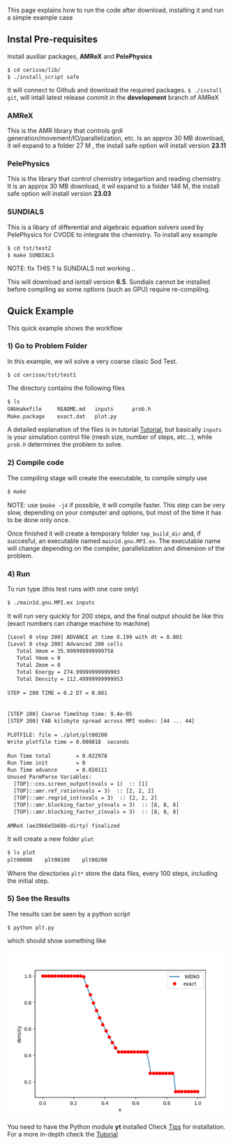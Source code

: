 
This page explains how to run the code after download, installing
it and run a simple example case

## Instal Pre-requisites

Install auxiliar packages, **AMReX** and **PelePhysics**

```
$ cd cerisse/lib/
$ ./install_script safe
```
It will connect to Github and download the required packages.
`$ ./install git`, will intall latest release commit in the **development** branch
of AMReX

### AMReX

This is the AMR library that controls grdi generation/movement/IO/parallelization, etc.
Is an approx 30 MB download, it wil expand to a folder 27 M , the install safe
option will install version **23.11**


### PelePhysics

This is the library that control chemistry integartion and reading chemistry.
It is an approx 30 MB download, it wil expand to a folder 146 M, the install safe
option will install version **23.03**


### SUNDIALS

This is a libary of differential and algebraic equation solvers used by PelePhysics for CVODE to integrate the chemistry.
To install  any example

```
$ cd tst/test2
$ make SUNDIALS
```

NOTE: fix THIS ? Is SUNDIALS not working ..

This will download and isntall version **6.5**. Sundials cannot be installed before compiling as some options (such as GPU) require re-compiling.

## Quick Example

This quick example shows the workflow

### 1) Go to Problem Folder

In this example, we wil solve  a very coarse clasic Sod Test.


```
$ cd cerisse/tst/test1
```

The directory contains the following files

```bash
$ ls
GNUmakefile	    README.md	inputs		prob.h
Make.package	exact.dat	plot.py
```

A detailed explanation of the files is in tutorial [Tutorial](tutorial.md), but basically `inputs` is your simulation control file
(mesh size, number of steps, etc...), while `prob.h` determines the 
problem to solve.


### 2) Compile code

The compiling stage will create the executable, to compile simply use

```bash
$ make
```

NOTE:  use `$make -j4` if possible, it will compile faster. This step can be very slow, depending on your computer and options, but most of the time it has to be done only once.


Once finished it will create a temporary folder
`tmp_build_dir`  and, if succesful, an executable  named `main1d.gnu.MPI.ex`.
The executable name will change depending on the compiler, parallelization and dimension of the problem.

### 4) Run

To run type (this test runs with one core only)

```bash
$ ./main1d.gnu.MPI.ex inputs
```
It will run very quickly for 200 steps, and the final output should be like this (exact numbers can change machine to machine)


```
[Level 0 step 200] ADVANCE at time 0.199 with dt = 0.001
[Level 0 step 200] Advanced 200 cells
   Total Xmom = 35.999999999999758
   Total Ymom = 0
   Total Zmom = 0
   Total Energy = 274.99999999999903
   Total Density = 112.49999999999953

STEP = 200 TIME = 0.2 DT = 0.001


[STEP 200] Coarse TimeStep time: 9.4e-05
[STEP 200] FAB kilobyte spread across MPI nodes: [44 ... 44]

PLOTFILE: file = ./plot/plt00200
Write plotfile time = 0.000818  seconds

Run Time total        = 0.022978
Run Time init         = 0
Run Time advance      = 0.020111
Unused ParmParse Variables:
  [TOP]::cns.screen_output(nvals = 1)  :: [1]
  [TOP]::amr.ref_ratio(nvals = 3)  :: [2, 2, 2]
  [TOP]::amr.regrid_int(nvals = 3)  :: [2, 2, 2]
  [TOP]::amr.blocking_factor_y(nvals = 3)  :: [8, 8, 8]
  [TOP]::amr.blocking_factor_z(nvals = 3)  :: [8, 8, 8]

AMReX (ae29b6e5b68b-dirty) finalized
```


It will create a new folder `plot`

```bash
$ ls plot
plt00000	plt00100	plt00200
```
Where the directories `plt*` store the data files, every 100 steps, including the initial step. 

### 5) See the Results

The results can be seen by a python script

```
$ python plt.py
```
which should show something like

![test1plot](images/test1.png)

You need to have the Python module **yt** installed
Check [Tips](tips.md) for installation. For a more in-depth check the [Tutorial](tutorial.md)

